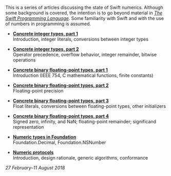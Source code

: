 This is a series of articles discussing the state of Swift numerics. Although
some background is covered, the intention is to go beyond material in [_The
Swift Programming Language_][ref 0-1]. Some familiarity with Swift and with
the use of numbers in programming is assumed.

[ref 0-1]: https://developer.apple.com/library/content/documentation/Swift/Conceptual/Swift_Programming_Language/index.html

* __[Concrete integer types, part 1](integers-part-1.md)__  
  Introduction, integer literals, conversions between integer types

* __[Concrete integer types, part 2](integers-part-2.md)__  
  Operator precedence, overflow behavior, integer remainder, bitwise operations

* __[Concrete binary floating-point types, part 1](floating-point-part-1-rev-1.md)__  
  Introduction (IEEE 754, C mathematical functions, finite constants)

* __[Concrete binary floating-point types, part 2](floating-point-part-2.md)__  
  Floating-point precision

* __[Concrete binary floating-point types, part 3](floating-point-part-3.md)__  
  Float literals, conversions between floating-point types, other initializers

* __[Concrete binary floating-point types, part 4](floating-point-part-4.md)__  
  Signed zero, infinity, and NaN; floating-point remainder; significand
  representation

* __[Numeric types in Foundation](numeric-types-in-foundation.md)__  
  Foundation.Decimal, Foundation.NSNumber

* __[Numeric protocols](numeric-protocols.md)__  
  Introduction, design rationale, generic algorithms, conformance

_27 February–11 August 2018_
